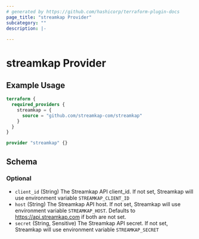 ```yaml
---
# generated by https://github.com/hashicorp/terraform-plugin-docs
page_title: "streamkap Provider"
subcategory: ""
description: |-
  
---
```


# streamkap Provider



## Example Usage

```terraform
terraform {
  required_providers {
    streamkap = {
      source = "github.com/streamkap-com/streamkap"
    }
  }
}

provider "streamkap" {}
```

<!-- schema generated by tfplugindocs -->
## Schema

### Optional

- `client_id` (String) The Streamkap API client_id. If not set, Streamkap will use environment variable `STREAMKAP_CLIENT_ID`
- `host` (String) The Streamkap API host. If not set, Streamkap will use environment variable `STREAMKAP_HOST`. Defaults to https://api.streamkap.com if both are not set.
- `secret` (String, Sensitive) The Streamkap API secret. If not set, Streamkap will use environment variable `STREAMKAP_SECRET`

